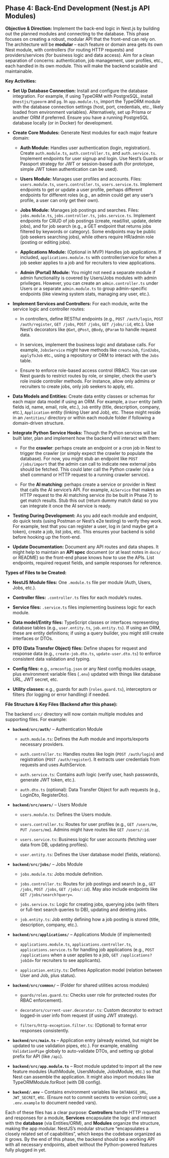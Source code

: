 ## Phase 4: Back-End Development (Nest.js API Modules)

**Objective & Direction:** Implement the back-end logic in Nest.js by building out the planned modules and connecting to the database. This phase focuses on creating a robust, modular API that the front-end can rely on. The architecture will be **modular** – each feature or domain area gets its own Nest module, with controllers (for routing HTTP requests) and providers/services (for business logic and data access). Aim for a clean separation of concerns: authentication, job management, user profiles, etc., each handled in its own module. This will make the backend scalable and maintainable.

**Key Activities:**

- **Set Up Database Connection:** Install and configure the database integration. For example, if using TypeORM with PostgreSQL, install `@nestjs/typeorm` and `pg`. In `app.module.ts`, import the TypeORM module with the database connection settings (host, port, credentials, etc., likely loaded from environment variables). Alternatively, set up Prisma or another ORM if preferred. Ensure you have a running PostgreSQL database locally (or in Docker) for development.
    
- **Create Core Modules:** Generate Nest modules for each major feature domain:
    
    - **Auth Module:** Handles user authentication (login, registration). Create `auth.module.ts`, `auth.controller.ts`, and `auth.service.ts`. Implement endpoints for user signup and login. Use Nest’s Guards or Passport strategy for JWT or session-based auth (for prototype, simple JWT token authentication can be used).
        
    - **Users Module:** Manages user profiles and accounts. Files: `users.module.ts`, `users.controller.ts`, `users.service.ts`. Implement endpoints to get or update a user profile, perhaps different endpoints for different roles (e.g., an admin could get any user’s profile, a user can only get their own).
        
    - **Jobs Module:** Manages job postings and searches. Files: `jobs.module.ts`, `jobs.controller.ts`, `jobs.service.ts`. Implement endpoints for CRUD of job postings (create, read/list, update, delete jobs), and for job search (e.g., a GET endpoint that returns jobs filtered by keywords or category). Some endpoints may be public (job seekers searching jobs), while others require HR/admin role (posting or editing jobs).
        
    - **Applications Module:** (Optional in MVP) Handles job applications. If included, `applications.module.ts` with controller/service for when a job seeker applies to a job and for recruiters to view applications.
        
    - **Admin (Portal) Module:** You might not need a separate module if admin functionality is covered by Users/Jobs modules with admin privileges. However, you can create an `admin.controller.ts` under Users or a separate `admin.module.ts` to group admin-specific endpoints (like viewing system stats, managing any user, etc.).
        
- **Implement Services and Controllers:** For each module, write the service logic and controller routes:
    
    - In controllers, define RESTful endpoints (e.g., `POST /auth/login`, `POST /auth/register`, `GET /jobs`, `POST /jobs`, `GET /jobs/:id`, etc.). Use Nest’s decorators like `@Get`, `@Post`, `@Body`, `@Param` to handle request data.
        
    - In services, implement the business logic and database calls. For example, `JobsService` might have methods like `createJob`, `findJobs`, `applyToJob` etc., using a repository or ORM to interact with the `Jobs` table.
        
    - Ensure to enforce role-based access control (RBAC). You can use Nest guards to restrict routes by role, or simpler, check the user’s role inside controller methods. For instance, allow only admins or recruiters to create jobs, only job seekers to apply, etc.
        
- **Data Models and Entities:** Create data entity classes or schemas for each major data model if using an ORM. For example, a `User` entity (with fields id, name, email, role, etc.), `Job` entity (title, description, company, etc.), `Application` entity (linking User and Job), etc. These might reside in an `/entities/` directory or within each module folder if following a domain-driven structure.
    
- **Integrate Python Service Hooks:** Though the Python services will be built later, plan and implement how the backend will interact with them:
    
    - For the **crawler**: perhaps create an endpoint or a cron job in Nest to trigger the crawler (or simply expect the crawler to populate the database). For now, you might stub an endpoint like `POST /jobs/import` that the admin can call to indicate new external jobs should be fetched. This could later call the Python crawler (via a shell command or HTTP request to a running crawler service).
        
    - For the **AI matching**: perhaps create a service or provider in Nest that calls the AI service’s API. For example, `AiService` that makes an HTTP request to the AI matching service (to be built in Phase 7) to get match results. Stub this out (return dummy match data) so you can integrate it once the AI service is ready.
        
- **Testing During Development:** As you add each module and endpoint, do quick tests (using Postman or Nest’s e2e testing) to verify they work. For example, test that you can register a user, log in (and maybe get a token), create a job, list jobs, etc. This ensures your backend is solid before hooking up the front-end.
    
- **Update Documentation:** Document any API routes and data shapes. It might help to maintain an **API spec** document (or at least notes in `docs/` or README) so the front-end phase knows how to use the APIs. List endpoints, required request fields, and sample responses for reference.
    

**Types of Files to be Created:**

- **NestJS Module files:** One `.module.ts` file per module (Auth, Users, Jobs, etc.).
    
- **Controller files:** `.controller.ts` files for each module’s routes.
    
- **Service files:** `.service.ts` files implementing business logic for each module.
    
- **Data model/Entity files:** TypeScript classes or interfaces representing database tables (e.g., `user.entity.ts`, `job.entity.ts`). If using an ORM, these are entity definitions; if using a query builder, you might still create interfaces or DTOs.
    
- **DTO (Data Transfer Object) files:** Define shapes for request and response data (e.g., `create-job.dto.ts`, `update-user.dto.ts`) to enforce consistent data validation and typing.
    
- **Config files:** e.g., `ormconfig.json` or any Nest config modules usage, plus environment variable files (`.env`) updated with things like database URL, JWT secret, etc.
    
- **Utility classes:** e.g., guards for auth (`roles.guard.ts`), interceptors or filters (for logging or error handling) if needed.
    

**File Structure & Key Files (Backend after this phase):**

The backend `src/` directory will now contain multiple modules and supporting files. For example:

- **`backend/src/auth/`** – Authentication Module
    
    - `auth.module.ts`: Defines the Auth module and imports/exports necessary providers.
        
    - `auth.controller.ts`: Handles routes like login (`POST /auth/login`) and registration (`POST /auth/register`). It extracts user credentials from requests and uses AuthService.
        
    - `auth.service.ts`: Contains auth logic (verify user, hash passwords, generate JWT token, etc.).
        
    - `auth.dto.ts` (optional): Data Transfer Object for auth requests (e.g., LoginDto, RegisterDto).
        
- **`backend/src/users/`** – Users Module
    
    - `users.module.ts`: Defines the Users module.
        
    - `users.controller.ts`: Routes for user profiles (e.g., `GET /users/me`, `PUT /users/me`). Admins might have routes like `GET /users/:id`.
        
    - `users.service.ts`: Business logic for user accounts (fetching user data from DB, updating profiles).
        
    - `user.entity.ts`: Defines the User database model (fields, relations).
        
- **`backend/src/jobs/`** – Jobs Module
    
    - `jobs.module.ts`: Jobs module definition.
        
    - `jobs.controller.ts`: Routes for job postings and search (e.g., `GET /jobs`, `POST /jobs`, `GET /jobs/:id`). May also include endpoints like `GET /jobs/search?query=`.
        
    - `jobs.service.ts`: Logic for creating jobs, querying jobs (with filters or full-text search queries to DB), updating and deleting jobs.
        
    - `job.entity.ts`: Job entity defining how a job posting is stored (title, description, company, etc.).
        
- **`backend/src/applications/`** – Applications Module (if implemented)
    
    - `applications.module.ts`, `applications.controller.ts`, `applications.service.ts` for handling job applications (e.g., `POST /applications` when a user applies to a job, `GET /applications?jobId=` for recruiters to see applicants).
        
    - `application.entity.ts`: Defines Application model (relation between User and Job, plus status).
        
- **`backend/src/common/`** – (Folder for shared utilities across modules)
    
    - `guards/roles.guard.ts`: Checks user role for protected routes (for RBAC enforcement).
        
    - `decorators/current-user.decorator.ts`: Custom decorator to extract logged-in user info from request (if using JWT strategy).
        
    - `filters/http-exception.filter.ts`: (Optional) to format error responses consistently.
        
- **`backend/src/main.ts`** – Application entry (already existed, but might be updated to use validation pipes, etc.). For example, enabling `ValidationPipe` globaly to auto-validate DTOs, and setting up global prefix for API (like `/api`).
    
- **`backend/src/app.module.ts`** – Root module updated to import all the new feature modules (AuthModule, UsersModule, JobsModule, etc.) so that Nest can assemble the application. It might also import modules like TypeORMModule.forRoot (with DB config).
    
- **`backend/.env`** – Contains environment variables like `DATABASE_URL`, `JWT_SECRET`, etc. (Ensure not to commit secrets to version control; use a `.env.example` to document needed vars).
    

Each of these files has a clear purpose: **Controllers** handle HTTP requests and responses for a module, **Services** encapsulate the logic and interact with the **database** (via Entities/ORM), and **Modules** organize the structure, making the app modular. NestJS’s modular structure “encapsulates a closely related set of capabilities”, which keeps the codebase organized as it grows. By the end of this phase, the backend should be a working API with all necessary endpoints, albeit without the Python-powered features fully plugged in yet.
